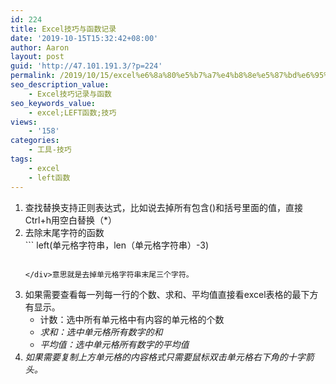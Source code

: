 ```yaml
---
id: 224
title: Excel技巧与函数记录
date: '2019-10-15T15:32:42+08:00'
author: Aaron
layout: post
guid: 'http://47.101.191.3/?p=224'
permalink: /2019/10/15/excel%e6%8a%80%e5%b7%a7%e4%b8%8e%e5%87%bd%e6%95%b0%e8%ae%b0%e5%bd%95/
seo_description_value:
    - Excel技巧记录与函数
seo_keywords_value:
    - excel;LEFT函数;技巧
views:
    - '158'
categories:
    - 工具-技巧
tags:
    - excel
    - left函数
---
```


1. 查找替换支持正则表达式，比如说去掉所有包含()和括号里面的值，直接Ctrl+h用空白替换（\*）
2. 去除末尾字符的函数 <div class="cnblogs_code">```
    left(单元格字符串，len（单元格字符串）-3)
    ```
    
    </div>意思就是去掉单元格字符串末尾三个字符。

1. 如果需要查看每一列每一行的个数、求和、平均值直接看excel表格的最下方有显示。 
    - 计数：选中所有单元格中有内容的单元格的个数
    - *求和：选中单元格所有数字的和*
    - *平均值：选中单元格所有数字的平均值*
2. *如果需要复制上方单元格的内容格式只需要鼠标双击单元格右下角的十字箭头。*